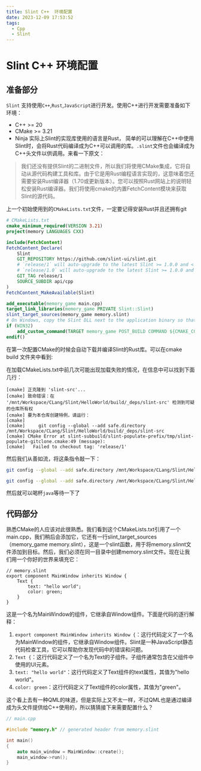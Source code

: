 ```yaml
---
title: Slint C++  环境配置
date: 2023-12-09 17:53:52
tags:
  - Cpp
  - Slint
---
```

# Slint C++ 环境配置

## 准备部分
`Slint` 支持使用`C++`,`Rust`,`JavaScript`进行开发。使用C++进行开发需要准备如下环境：
- C++ >= 20
- CMake >= 3.21
- Ninja
实际上Slint的实现库使用的语言是Rust， 简单的可以理解在C++中使用Slint时，会将Rust代码编译成为C++可以调用的库。`.slint`文件也会编译成为C++头文件以供调用。来看一下原文：
> 我们还没有提供Slint的二进制文件，所以我们将使用CMake集成，它将自动从源代码构建工具和库。由于它是用Rust编程语言实现的，这意味着您还需要安装Rust编译器（1.70或更新版本）。您可以按照Rust网站上的说明轻松安装Rust编译器。我们将使用cmake的内置FetchContent模块来获取Slint的源代码。

上一个初始使用到的`CMakeLists.txt`文件，一定要记得安装Rust并且还拥有git
```CMake
# CMakeLists.txt
cmake_minimum_required(VERSION 3.21)
project(memory LANGUAGES CXX)

include(FetchContent)
FetchContent_Declare(
    Slint
    GIT_REPOSITORY https://github.com/slint-ui/slint.git
    # `release/1` will auto-upgrade to the latest Slint >= 1.0.0 and < 2.0.0
    # `release/1.0` will auto-upgrade to the latest Slint >= 1.0.0 and < 1.1.0
    GIT_TAG release/1
    SOURCE_SUBDIR api/cpp
)
FetchContent_MakeAvailable(Slint)

add_executable(memory_game main.cpp)
target_link_libraries(memory_game PRIVATE Slint::Slint)
slint_target_sources(memory_game memory.slint)
# On Windows, copy the Slint DLL next to the application binary so that it's found.
if (WIN32)
    add_custom_command(TARGET memory_game POST_BUILD COMMAND ${CMAKE_COMMAND} -E copy $<TARGET_RUNTIME_DLLS:memory_game> $<TARGET_FILE_DIR:memory_game> COMMAND_EXPAND_LISTS)
endif()
```

在第一次配置CMake的时候会自动下载并编译Slint的Rust库。可以在cmake build 文件夹中看到:

在加载CMakeLists.txt中前几次可能出现加载失败的情况，在信息中可以找到下面几行：
```
[cmake] 正克隆到 'slint-src'...
[cmake] 致命错误：在 '/mnt/Workspace/CLang/Slint/HelloWorld/build/_deps/slint-src' 检测到可疑的仓库所有权
[cmake] 要为本仓库创建特例，请运行：
[cmake] 
[cmake] 	git config --global --add safe.directory /mnt/Workspace/CLang/Slint/HelloWorld/build/_deps/slint-src
[cmake] CMake Error at slint-subbuild/slint-populate-prefix/tmp/slint-populate-gitclone.cmake:49 (message):
[cmake]   Failed to checkout tag: 'release/1'
```
然后我们从善如流，将这条指令敲一下：
```Bash
git config --global --add safe.directory /mnt/Workspace/CLang/Slint/HelloWorld/build/_deps/slint-src

git config --global --add safe.directory /mnt/Workspace/CLang/Slint/HelloWorld/build/_deps/corrosion-src
```
然后就可以喝杯`java`等待一下了


## 代码部分
熟悉CMake的人应该对此很熟悉。我们看到这个CMakeLists.txt引用了一个main.cpp，我们稍后会添加它，它还有一行slint_target_sources（memory_game memory.slint），这是一个slint函数，用于将memory.slinnt文件添加到目标。然后，我们必须在同一目录中创建memory.slint文件。现在让我们用一个你好的世界来填充它：

```Slint
// memory.slint
export component MainWindow inherits Window {
    Text {
        text: "hello world";
        color: green;
    }
}
```

这是一个名为MainWindow的组件，它继承自Window组件。下面是代码的逐行解释：
1. `export component MainWindow inherits Window {`：这行代码定义了一个名为MainWindow的组件，它继承自Window组件。Slint是一种JavaScript静态代码检查工具，它可以帮助你发现代码中的错误和问题。
2. `Text {`：这行代码定义了一个名为Text的子组件。子组件通常包含在父组件中使用的UI元素。
3. `text: "hello world"`：这行代码定义了Text组件的text属性，其值为"hello world"。
4. `color: green`：这行代码定义了Text组件的color属性，其值为"green"。

这个看上去有一种QML的味道，但是实际上又不太一样，不过QML也是通过编译成为头文件提供给C++使用的，所以猜猜接下来需要配置什么？

```C++
// main.cpp

#include "memory.h" // generated header from memory.slint

int main()
{
    auto main_window = MainWindow::create();
    main_window->run();
}
```